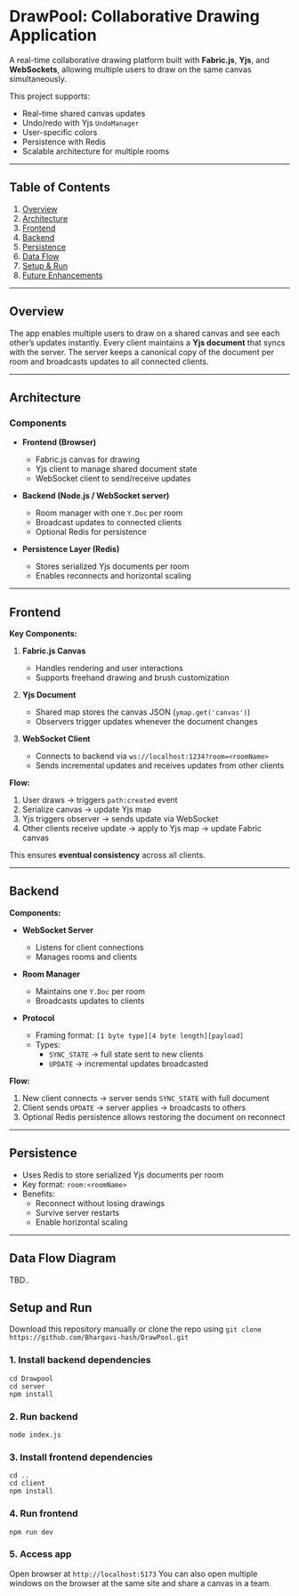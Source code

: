 # DrawPool: Collaborative Drawing Application

A real-time collaborative drawing platform built with **Fabric.js**, **Yjs**, and **WebSockets**, allowing multiple users to draw on the same canvas simultaneously.  

This project supports:
- Real-time shared canvas updates
- Undo/redo with Yjs `UndoManager`
- User-specific colors
- Persistence with Redis
- Scalable architecture for multiple rooms

---

## Table of Contents

1. [Overview](#overview)  
2. [Architecture](#architecture)  
3. [Frontend](#frontend)  
4. [Backend](#backend)  
5. [Persistence](#persistence)  
6. [Data Flow](#data-flow)  
7. [Setup & Run](#setup--run)  
8. [Future Enhancements](#future-enhancements)  

---

## Overview

The app enables multiple users to draw on a shared canvas and see each other’s updates instantly. Every client maintains a **Yjs document** that syncs with the server. The server keeps a canonical copy of the document per room and broadcasts updates to all connected clients.  

---

## Architecture

### Components

- **Frontend (Browser)**
  - Fabric.js canvas for drawing
  - Yjs client to manage shared document state
  - WebSocket client to send/receive updates

- **Backend (Node.js / WebSocket server)**
  - Room manager with one `Y.Doc` per room
  - Broadcast updates to connected clients
  - Optional Redis for persistence

- **Persistence Layer (Redis)**
  - Stores serialized Yjs documents per room
  - Enables reconnects and horizontal scaling

---

## Frontend

**Key Components:**

1. **Fabric.js Canvas**  
   - Handles rendering and user interactions  
   - Supports freehand drawing and brush customization  

2. **Yjs Document**  
   - Shared map stores the canvas JSON (`ymap.get('canvas')`)  
   - Observers trigger updates whenever the document changes  

3. **WebSocket Client**  
   - Connects to backend via `ws://localhost:1234?room=<roomName>`  
   - Sends incremental updates and receives updates from other clients  

**Flow:**

1. User draws → triggers `path:created` event  
2. Serialize canvas → update Yjs map  
3. Yjs triggers observer → sends update via WebSocket  
4. Other clients receive update → apply to Yjs map → update Fabric canvas  

This ensures **eventual consistency** across all clients.  

---

## Backend

**Components:**

- **WebSocket Server**
  - Listens for client connections  
  - Manages rooms and clients  

- **Room Manager**
  - Maintains one `Y.Doc` per room  
  - Broadcasts updates to clients  

- **Protocol**
  - Framing format: `[1 byte type][4 byte length][payload]`  
  - Types:
    - `SYNC_STATE` → full state sent to new clients  
    - `UPDATE` → incremental updates broadcasted  

**Flow:**

1. New client connects → server sends `SYNC_STATE` with full document  
2. Client sends `UPDATE` → server applies → broadcasts to others  
3. Optional Redis persistence allows restoring the document on reconnect  

---

## Persistence

- Uses Redis to store serialized Yjs documents per room  
- Key format: `room:<roomName>`  
- Benefits:
  - Reconnect without losing drawings  
  - Survive server restarts  
  - Enable horizontal scaling  

---

## Data Flow Diagram
TBD..

## Setup and Run
Download this repository manually or clone the repo using `git clone https://github.com/Bhargavi-hash/DrawPool.git`

### 1. Install backend dependencies
```
cd Drawpool
cd server
npm install
```
### 2. Run backend
```node index.js```

### 3. Install frontend dependencies
```
cd ..
cd client
npm install
```

### 4. Run frontend 
```
npm run dev
```

### 5. Access app
Open browser at `http://localhost:5173`
You can also open multiple windows on the browser at the same site and share a canvas in a team.
